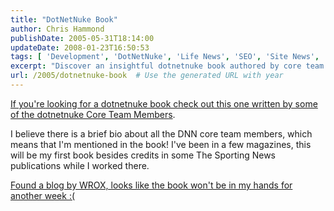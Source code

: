 ```yaml
---
title: "DotNetNuke Book"
author: Chris Hammond
publishDate: 2005-05-31T18:14:00
updateDate: 2008-01-23T16:50:53
tags: [ 'Development', 'DotNetNuke', 'Life News', 'SEO', 'Site News', 'Technology' ]
excerpt: "Discover an insightful dotnetnuke book authored by core team members, including glimpses into team bios. Excitement awaits as publication day nears!"
url: /2005/dotnetnuke-book  # Use the generated URL with year
---
```

<P><A href="https://www.amazon.com/exec/obidos/ASIN/0764595636/chrishammondc-20?creative=327641&amp;camp=14573&amp;link_code=as1">If you're looking for a dotnetnuke book check out this one written by some of the dotnetnuke Core Team Members</A>.</P> <P>I believe there is a brief bio about all the DNN core team members, which means that I'm mentioned in the book! I've been in a few magazines, this will be my first book besides credits in some The Sporting News publications while I worked there.</P> <P><A href="https://wroxblog.typepad.com/minatel/2005/05/professional_ne.html">Found a blog by WROX, looks like the book won't be in my hands for another week :(</A></A></P>

